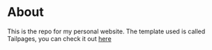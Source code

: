 # About

This is the repo for my personal website. The template used is called Tailpages, you can check it out [here](https://github.com/harrywang/tailpages)


